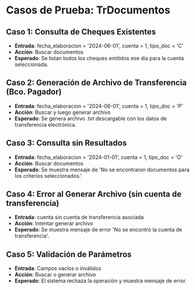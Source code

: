 # Casos de Prueba: TrDocumentos

## Caso 1: Consulta de Cheques Existentes
- **Entrada**: fecha_elaboracion = '2024-06-01', cuenta = 1, tipo_doc = 'C'
- **Acción**: Buscar documentos
- **Esperado**: Se listan todos los cheques emitidos ese día para la cuenta seleccionada.

## Caso 2: Generación de Archivo de Transferencia (Bco. Pagador)
- **Entrada**: fecha_elaboracion = '2024-06-01', cuenta = 1, tipo_doc = 'P'
- **Acción**: Buscar y luego generar archivo
- **Esperado**: Se genera archivo .txt descargable con los datos de transferencia electrónica.

## Caso 3: Consulta sin Resultados
- **Entrada**: fecha_elaboracion = '2024-01-01', cuenta = 1, tipo_doc = 'O'
- **Acción**: Buscar documentos
- **Esperado**: Se muestra mensaje de 'No se encontraron documentos para los criterios seleccionados.'

## Caso 4: Error al Generar Archivo (sin cuenta de transferencia)
- **Entrada**: cuenta sin cuenta de transferencia asociada
- **Acción**: Intentar generar archivo
- **Esperado**: Se muestra mensaje de error 'No se encontró la cuenta de transferencia'.

## Caso 5: Validación de Parámetros
- **Entrada**: Campos vacíos o inválidos
- **Acción**: Buscar o generar archivo
- **Esperado**: El sistema rechaza la operación y muestra mensaje de error.